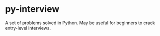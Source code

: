 # py-interview
A set of problems solved in Python. May be useful for beginners to crack entry-level interviews.
